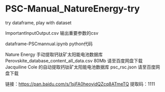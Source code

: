 # PSC-Manual_NatureEnergy-try
try dataframe, play with dataset

ImportantInputOutput.csv 输出重要参数的csv

dataframe-PSCmannual.ipynb  python代码

Nature Energy 手动提取钙钛矿太阳能电池数据库 Perovskite_database_content_all_data.csv  80Mb 请至百度网盘下载 
Jacquiline Cole 的自动提取钙钛矿太阳能电池数据库 psc_rsc.json 请至百度网盘下载 

链接：https://pan.baidu.com/s/1sjFA0heoyjdQZcq8ATmeTQ 
提取码：1111 

